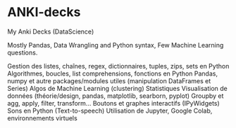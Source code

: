 # ANKI-decks
My Anki Decks (DataScience)

Mostly Pandas, Data Wrangling and Python syntax,
Few Machine Learning questions.

Gestion des listes, chaînes, regex, dictionnaires, tuples, zips, sets en Python
Algorithmes, boucles, list comprehensions, fonctions en Python
Pandas, numpy et autre packages/modules utiles (manipulation DataFrames et Series)
Algos de Machine Learning (clustering)
Statistiques
Visualisation de données (théorie/design, pandas, matplotlib, searborn, pyplot)
Groupby et agg, apply, filter, transform...
Boutons et graphes interactifs (IPyWidgets)
Sons en Python (Text-to-speech)
Utilisation de Jupyter, Google Colab, environnements virtuels